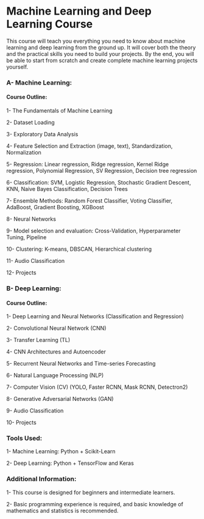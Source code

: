 # Machine Learning and Deep Learning Course

This course will teach you everything you need to know about machine learning and deep learning from the ground up. It will cover both the theory and the practical skills you need to build your projects. By the end, you will be able to start from scratch and create complete machine learning projects yourself.

### A- Machine Learning:

#### Course Outline:
1- The Fundamentals of Machine Learning

2- Dataset Loading

3- Exploratory Data Analysis

4- Feature Selection and Extraction (image, text), Standardization, Normalization

5- Regression: Linear regression, Ridge regression, Kernel Ridge regression, Polynomial Regression, SV Regression, Decision tree regression

6- Classification: SVM, Logistic Regression, Stochastic Gradient Descent, KNN, Naive Bayes Classification, Decision Trees

7- Ensemble Methods: Random Forest Classifier, Voting Classifier, AdaBoost, Gradient Boosting, XGBoost

8- Neural Networks

9- Model selection and evaluation: Cross-Validation, Hyperparameter Tuning, Pipeline

10- Clustering: K-means, DBSCAN, Hierarchical clustering

11- Audio Classification

12- Projects

### B- Deep Learning:

#### Course Outline:
1- Deep Learning and Neural Networks (Classification and Regression)

2- Convolutional Neural Network (CNN)

3- Transfer Learning (TL)

4- CNN Architectures and Autoencoder

5- Recurrent Neural Networks and Time-series Forecasting

6- Natural Language Processing (NLP)

7- Computer Vision (CV) (YOLO, Faster RCNN, Mask RCNN, Detectron2)

8- Generative Adversarial Networks (GAN)

9- Audio Classification

10- Projects

### Tools Used:
1- Machine Learning: Python + Scikit-Learn

2- Deep Learning: Python + TensorFlow and Keras

### Additional Information:
1- This course is designed for beginners and intermediate learners.

2- Basic programming experience is required, and basic knowledge of mathematics and statistics is recommended.

